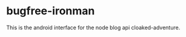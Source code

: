 bugfree-ironman
===============

This is the android interface for the node blog api cloaked-adventure.
